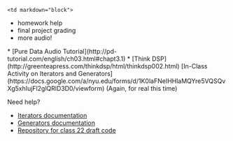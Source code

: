 	<td markdown="block">
* homework help
* final project grading
* more audio!
</td>
	<td markdown="block">
* [Pure Data Audio Tutorial](http://pd-tutorial.com/english/ch03.html#chapt3.1)
* [Think DSP](http://greenteapress.com/thinkdsp/html/thinkdsp002.html)
</td>
	<td markdown="block">
[In-Class Activity on Iterators and Generators](https://docs.google.com/a/nyu.edu/forms/d/1K0laFNeIHHlaMQYre5VQSQvXg5xhIujFl2glQRlD3D0/viewform) (Again, for real this time)

Need help?

* [Iterators documentation](https://docs.python.org/3/tutorial/classes.html#iterators)
* [Generators documentation](https://docs.python.org/3/tutorial/classes.html#generators)
* [Repository for class 22 draft code](https://github.com/jversoza/p4a-spring-16-examples/blob/master/p4a-class22/scratch/iterators.py)

</td>
